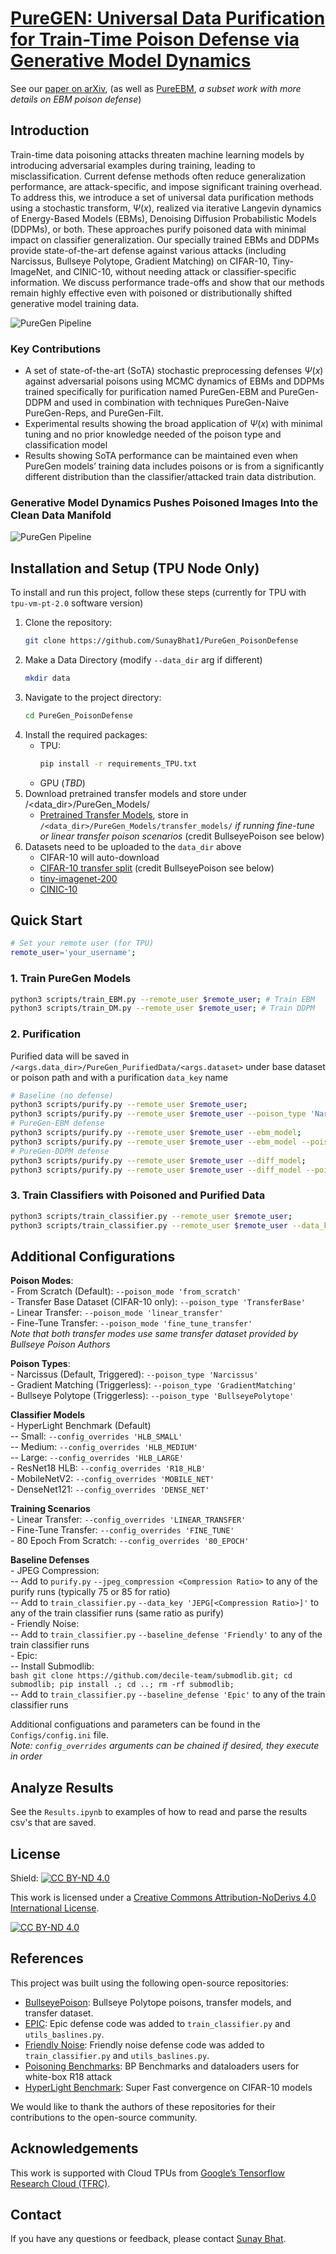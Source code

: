 # [PureGEN: Universal Data Purification for Train-Time Poison Defense via Generative Model Dynamics](https://arxiv.org/abs/2405.18627)

See our [paper on arXiv](https://arxiv.org/abs/2405.18627), (as well as [PureEBM](https://arxiv.org/abs/2405.19376), *a subset work with more details on EBM poison defense*) 

## Introduction

Train-time data poisoning attacks threaten machine learning models by introducing adversarial examples during training, leading to misclassification. Current defense methods often reduce generalization performance, are attack-specific, and impose significant training overhead. To address this, we introduce a set of universal data purification methods using a stochastic transform, $\Psi(x)$, realized via iterative Langevin dynamics of Energy-Based Models (EBMs), Denoising Diffusion Probabilistic Models (DDPMs), or both. These approaches purify poisoned data with minimal impact on classifier generalization. Our specially trained EBMs and DDPMs provide state-of-the-art defense against various attacks (including Narcissus, Bullseye Polytope, Gradient Matching) on CIFAR-10, Tiny-ImageNet, and CINIC-10, without needing attack or classifier-specific information. We discuss performance trade-offs and show that our methods remain highly effective even with poisoned or distributionally shifted generative model training data.

![PureGen Pipeline](imgs/pgen_pipeline.png)

### Key Contributions

* A set of state-of-the-art (SoTA) stochastic preprocessing defenses $\Psi(x)$ against adversarial poisons using MCMC dynamics of EBMs and DDPMs trained specifically for purification named PureGen-EBM and PureGen-DDPM and used in combination with techniques PureGen-Naive PureGen-Reps, and PureGen-Filt.
* Experimental results showing the broad application of $\Psi(x)$ with minimal tuning and no prior knowledge needed of the poison type and classification model
* Results showing SoTA performance can be maintained even when PureGen models’ training data includes poisons or is from a significantly different distribution than the classifier/attacked train data distribution.

### Generative Model Dynamics Pushes Poisoned Images Into the Clean Data Manifold

![PureGen Pipeline](imgs/energy_dists.png)


## Installation and Setup (TPU Node Only)

To install and run this project, follow these steps (currently for TPU with `tpu-vm-pt-2.0` software version)

1. Clone the repository: 
    ```bash
    git clone https://github.com/SunayBhat1/PureGen_PoisonDefense
    ```
2. Make a Data Directory (modify `--data_dir` arg if different)
    ```bash
    mkdir data
    ``` 
3. Navigate to the project directory: 
    ```bash
    cd PureGen_PoisonDefense
    ```
4. Install the required packages: 
    - TPU: 
        ```bash
        pip install -r requirements_TPU.txt
        ```
    - GPU (*TBD*)
6. Download pretrained transfer models and store under /<data_dir>/PureGen_Models/
    - [Pretrained Transfer Models](https://drive.google.com/drive/folders/1FEhrorad9oREboCevwidrCRduXL8pM26?usp=sharing), store in `/<data_dir>/PureGen_Models/transfer_models/` *if running fine-tune or linear transfer poison scenarios* (credit BullseyePoison see below)
7. Datasets need to be uploaded to the `data_dir` above
    - CIFAR-10 will auto-download
    - [CIFAR-10 transfer split](https://drive.google.com/file/d/1bU8mz-MuJN2z7ZZjrhSGBmmiDlJpw3GM/view?usp=sharing) (credit BullseyePoison see below)
    - [tiny-imagenet-200](https://www.kaggle.com/datasets/nikhilshingadiya/tinyimagenet200)
    - [CINIC-10](https://datashare.ed.ac.uk/handle/10283/3192)

## Quick Start

```bash
# Set your remote user (for TPU)
remote_user='your_username';
```

### 1. Train PureGen Models

```bash
python3 scripts/train_EBM.py --remote_user $remote_user; # Train EBM
python3 scripts/train_DM.py --remote_user $remote_user; # Train DDPM
```

### 2. Purification

Purified data will be saved in `/<args.data_dir>/PureGen_PurifiedData/<args.dataset>` under base dataset or poison path and with a purification `data_key` name

```bash
# Baseline (no defense)
python3 scripts/purify.py --remote_user $remote_user;
python3 scripts/purify.py --remote_user $remote_user --poison_type 'Narcissus';
# PureGen-EBM defense
python3 scripts/purify.py --remote_user $remote_user --ebm_model;
python3 scripts/purify.py --remote_user $remote_user --ebm_model --poison_type 'Narcissus';
# PureGen-DDPM defense  
python3 scripts/purify.py --remote_user $remote_user --diff_model;
python3 scripts/purify.py --remote_user $remote_user --diff_model --poison_type 'Narcissus';
```

### 3. Train Classifiers with Poisoned and Purified Data
```bash
python3 scripts/train_classifier.py --remote_user $remote_user;
python3 scripts/train_classifier.py --remote_user $remote_user --data_key "EBM[Steps[150]]";
```

## Additional Configurations

**Poison Modes**:  
    - From Scratch (Default): ```--poison_mode 'from_scratch'```  
    - Transfer Base Dataset (CIFAR-10 only): ```--poison_type 'TransferBase'```  
    - Linear Transfer: ```--poison_mode 'linear_transfer'```  
    - Fine-Tune Transfer: ```--poison_mode 'fine_tune_transfer'```  
*Note that both transfer modes use same transfer dataset provided by Bullseye Poison Authors*  

**Poison Types**:  
    - Narcissus (Default, Triggered): ```--poison_type 'Narcissus'```  
    - Gradient Matching (Triggerless): ```--poison_type 'GradientMatching'```  
    - Bullseye Polytope (Triggerless): ```--poison_type 'BullseyePolytope'```  

**Classifier Models**  
    - HyperLight Benchmark (Default)  
        -- Small: `--config_overrides 'HLB_SMALL'`  
        -- Medium: `--config_overrides 'HLB_MEDIUM'`  
        -- Large: `--config_overrides 'HLB_LARGE'`  
    - ResNet18 HLB: `--config_overrides 'R18_HLB'`  
    - MobileNetV2: `--config_overrides 'MOBILE_NET'`  
    - DenseNet121: `--config_overrides 'DENSE_NET'`  

**Training Scenarios**  
    - Linear Transfer: `--config_overrides 'LINEAR_TRANSFER'`  
    - Fine-Tune Transfer: `--config_overrides 'FINE_TUNE'`  
    - 80 Epoch From Scratch: `--config_overrides '80_EPOCH'`  

**Baseline Defenses**  
    - JPEG Compression:  
        -- Add to `purify.py` `--jpeg_compression <Compression Ratio>` to any of the purify runs (typically 75 or 85 for ratio)  
        -- Add to `train_classifier.py` `--data_key 'JEPG[<Compression Ratio>]'` to any of the train classifier runs (same ratio as purify)   
    - Friendly Noise:  
        -- Add to `train_classifier.py` `--baseline_defense 'Friendly'` to any of the train classifier runs  
    - Epic:  
        -- Install Submodlib:  
            ```bash
            git clone https://github.com/decile-team/submodlib.git;
            cd submodlib;
            pip install .;
            cd ..;
            rm -rf submodlib;
            ```    
        -- Add to `train_classifier.py` `--baseline_defense 'Epic'` to any of the train classifier runs   


Additional configuations and parameters can be found in the `Configs/config.ini` file.  
*Note: `config_overrides` arguments can be chained if desired, they execute in order*


## Analyze Results

See the `Results.ipynb` to examples of how to read and parse the results csv's that are saved. 

## License

Shield: [![CC BY-ND 4.0][cc-by-nd-shield]][cc-by-nd]

This work is licensed under a
[Creative Commons Attribution-NoDerivs 4.0 International License][cc-by-nd].

[![CC BY-ND 4.0][cc-by-nd-image]][cc-by-nd]

[cc-by-nd]: https://creativecommons.org/licenses/by-nd/4.0/
[cc-by-nd-image]: https://licensebuttons.net/l/by-nd/4.0/88x31.png
[cc-by-nd-shield]: https://img.shields.io/badge/License-CC%20BY--ND%204.0-lightgrey.svg

## References

This project was built using the following open-source repositories:

- [BullseyePoison](https://github.com/ucsb-seclab/BullseyePoison): Bullseye Polytope poisons, transfer models, and transfer dataset.
- [EPIC](https://github.com/YuYang0901/EPIC): Epic defense code was added to `train_classifier.py` and `utils_baslines.py`.
- [Friendly Noise](https://github.com/tianyu139/friendly-noise): Friendly noise defense code was added to `train_classifier.py` and `utils_baslines.py`.
- [Poisoning Benchmarks](https://github.com/aks2203/poisoning-benchmark/tree/master): BP Benchmarks and dataloaders users for white-box R18 attack
- [HyperLight Benchmark](https://github.com/tysam-code/hlb-CIFAR10): Super Fast convergence on CIFAR-10 models

We would like to thank the authors of these repositories for their contributions to the open-source community.

## Acknowledgements
This work is supported with Cloud TPUs from [Google’s Tensorflow Research Cloud (TFRC)](https://sites.research.google/trc/about/).

## Contact

If you have any questions or feedback, please contact [Sunay Bhat](mailto:sunaybhat1@ucla.edu).
